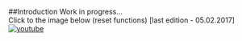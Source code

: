 ##Introduction
Work in progress... </br>
Click to the image below (reset functions) [last edition - 05.02.2017] <br/>
[![youtube](https://cloud.githubusercontent.com/assets/19840443/22628167/8c037c78-ebcf-11e6-96bb-937c0fce7fa3.png)](https://youtu.be/AtBtePekbdU)
